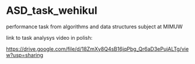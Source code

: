 # ASD_task_wehikul
performance task from algorithms and data structures subject at MIMUW

link to task analysys video in polish:

https://drive.google.com/file/d/18ZmXy8Q4sB16jqPbg_Qr6aD3ePujALTg/view?usp=sharing
